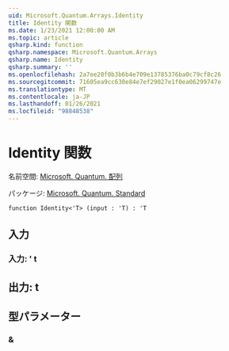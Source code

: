```yaml
---
uid: Microsoft.Quantum.Arrays.Identity
title: Identity 関数
ms.date: 1/23/2021 12:00:00 AM
ms.topic: article
qsharp.kind: function
qsharp.namespace: Microsoft.Quantum.Arrays
qsharp.name: Identity
qsharp.summary: ''
ms.openlocfilehash: 2a7ee20f0b3b6b4e709e13785376ba0c79cf8c26
ms.sourcegitcommit: 71605ea9cc630e84e7ef29027e1f0ea06299747e
ms.translationtype: MT
ms.contentlocale: ja-JP
ms.lasthandoff: 01/26/2021
ms.locfileid: "98848538"
---
```

# <a name="identity-function"></a>Identity 関数

名前空間: [Microsoft. Quantum. 配列](xref:Microsoft.Quantum.Arrays)

パッケージ: [Microsoft. Quantum. Standard](https://nuget.org/packages/Microsoft.Quantum.Standard)




```qsharp
function Identity<'T> (input : 'T) : 'T
```


## <a name="input"></a>入力

### <a name="input--t"></a>入力: ' t





## <a name="output--t"></a>出力: t



## <a name="type-parameters"></a>型パラメーター

### <a name="t"></a>&

